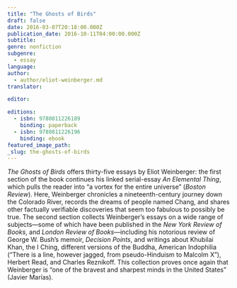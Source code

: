 ```yaml
---
title: "The Ghosts of Birds"
draft: false
date: 2016-03-07T20:18:00.000Z
publication_date: 2016-10-11T04:00:00.000Z
subtitle:
genre: nonfiction
subgenre:
  - essay
language:
author:
  - author/eliot-weinberger.md
translator:

editor:

editions:
  - isbn: 9780811226189
    binding: paperback
  - isbn: 9780811226196
    binding: ebook
featured_image_path:
_slug: the-ghosts-of-birds
---
```


_The Ghosts of Birds_ offers thirty-five essays by Eliot Weinberger: the first section of the book continues his linked serial-essay _An Elemental Thing_, which pulls the reader into “a vortex for the entire universe” (_Boston Review_). Here, Weinberger chronicles a nineteenth-century journey down the Colorado River, records the dreams of people named Chang, and shares other factually verifiable discoveries that seem too fabulous to possibly be true. The second section collects Weinberger’s essays on a wide range of subjects—some of which have been published in the _New York Review of Books_, and _London Review of Books_—including his notorious review of George W. Bush’s memoir, _Decision Points_, and writings about Khubilai Khan, the I Ching, different versions of the Buddha, American Indophilia (“There is a line, however jagged, from pseudo-Hinduism to Malcolm X”), Herbert Read, and Charles Reznikoff. This collection proves once again that Weinberger is “one of the bravest and sharpest minds in the United States” (Javier Marías).

